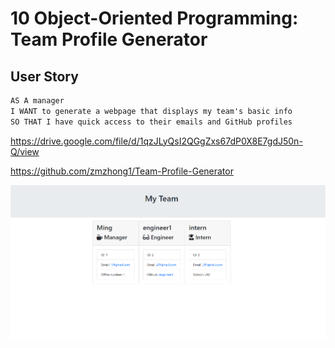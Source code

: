 # 10 Object-Oriented Programming: Team Profile Generator

## User Story

```md
AS A manager
I WANT to generate a webpage that displays my team's basic info
SO THAT I have quick access to their emails and GitHub profiles
```

https://drive.google.com/file/d/1qzJLyQsI2QGgZxs67dP0X8E7gdJ50n-Q/view

https://github.com/zmzhong1/Team-Profile-Generator

![alt text](./Assets/screenshot.PNG)
